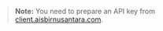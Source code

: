 > **Note:** You need to prepare an API key from [client.aisbirnusantara.com](https://client.aisbirnusantara.com).